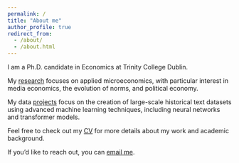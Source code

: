 ```yaml
---
permalink: /
title: "About me"
author_profile: true
redirect_from: 
  - /about/
  - /about.html
---
```


I am a Ph.D. candidate in Economics at Trinity College Dublin.

My [research](/research/) focuses on applied microeconomics, with particular interest in media economics, the evolution of norms, and political economy.

My data [projects](/projects/) focus on the creation of large-scale historical text datasets using advanced machine learning techniques, including neural networks and transformer models. 

Feel free to check out my [CV](/cv/) for more details about my work and academic background.

If you’d like to reach out, you can [email me](mailto:mcraemi@tcd.ie).
